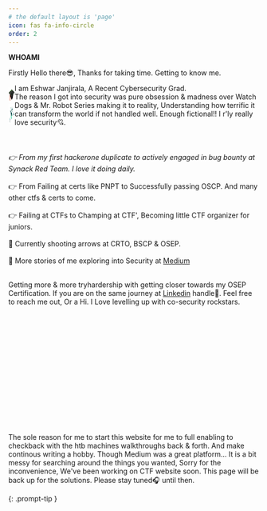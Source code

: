 ```yaml
---
# the default layout is 'page'
icon: fas fa-info-circle
order: 2
---
```


**WHOAMI**

Firstly Hello there😎, Thanks for taking time. Getting to know me.

<div style="display: flex; align-items: center;">
<div class="image-column">
  <img src="/assets/img/grad.jpeg" alt="Icon" style="margin-right: 10px; width: 30px; height: 30px;" />
   <img src="/assets/img/secure.png" alt="Icon" style="margin-right: 10px; width: 40px; height: 40px;display: block; margin: 0 auto;" />
  </div>
  <span>I am Eshwar Janjirala, A Recent Cybersecurity Grad. <br>The reason I got into security was pure obsession & madness over Watch Dogs & Mr. Robot Series making it to reality, Understanding how terrific it can transform the world if not handled well. Enough fictional!! I r'ly really love security💘.</span>
</div>
<br>
  <br>
  <br>
  <i>👉 From my first hackerone duplicate to actively engaged in bug bounty at Synack Red Team. I love it doing daily.</i>
  <br>
  <br>
  👉 From Failing at certs like PNPT to Successfully passing OSCP. And many other ctfs & certs to come.
  <br>
  <br>
  👉 Failing at CTFs to Champing at CTF', Becoming little CTF organizer for juniors.
  <br>
  <br>
  🎯 Currently shooting arrows at CRTO, BSCP & OSEP.
  <br>
  <br>
  🤺 More stories of me exploring into Security at <a href="https://medium.com/@eshwarjanjirala">Medium</a></div>
<br>
<br>

Getting more & more tryhardership with getting closer towards my OSEP Certification. If you are on the same journey at <a href="https://www.linkedin.com/in/eshwar-janjirala">Linkedin</a>
 handle🤝. Feel free to reach me out, Or a Hi. I Love levelling up with co-security rockstars.

<br><br>


<br><br>

<br><br>

<br><br>

<br><br>


The sole reason for me to start this website for me to full enabling to checkback with the htb machines walkthroughs back & forth. And make continous writing a hobby. Though Medium was a great platform... It is a bit messy for searching around the things you wanted, Sorry for the inconvenience, We've been working on CTF website soon. This page will be back up for the solutions. Please stay tuned🎧 until then. 

{: .prompt-tip }
